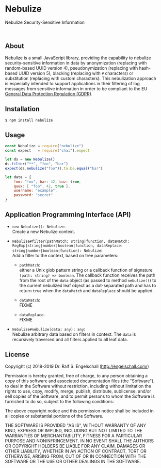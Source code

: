 
Nebulize
========

Nebulize Security-Sensitive Information

<p/>
<img src="https://nodei.co/npm/nebulize.png?downloads=true&stars=true" alt=""/>

<p/>
<img src="https://david-dm.org/rse/nebulize.png" alt=""/>

About
-----

Nebulize is a small JavaScript library, providing the capability to
nebulize security-sensitive information in data by anonymization
(replacing with random-based UUID version 4), pseudonymization
(replacing with hash-based UUID version 5), blacking (replacing with `#`
characters) or substitution (replacing with custom characters). This
nebulization approach is especially intended to support applications in
their filtering of log messages from sensitive information in order to
be compliant to the EU [General Data Protection Regulation (GDPR)](https://en.wikipedia.org/wiki/General_Data_Protection_Regulation).

Installation
------------

```shell
$ npm install nebulize
```

Usage
-----

```js
const Nebulize = require("nebulize")
const expect   = require("chai").expect

let ds = new Nebulize()
ds.filter("**", "foo", "bar")
expect(ds.nebulize("foo")).to.be.equal("bar")

let data = {
    foo: "foo", bar: 42, baz: true,
    quux: [ "foo", 42, true ],
    username: "example",
    password: "secret"
}
```

Application Programming Interface (API)
---------------------------------------

- `new Nebulize(): Nebulize`:<br/>
  Create a new Nebulize context.

- `Nebulize#filter(pathMatch: string|function,
  dataMatch: RegExp|string|number|boolean|function,
  dataReplace: string|number|boolean|function): Nebulize`:<br/>
  Add a filter to the context, based on tree parameters:

    - `pathMatch`:<br/>
      either a Unix glob pattern string or a callback
      function of signature `(path: string) => boolean`.
      The callback function receives the path from the root of the `data`
      object (as passed to method `nebulize()`) to
      the current nebulized leaf object as a dot-separated
      path and has to return `true` when the `dataMatch` and
      `dataReplace` should be applied.

    - `dataMatch`:<br/>
      FIXME

    - `dataReplace`:<br/>
      FIXME

- `Nebulize#nebulize(data: any): any`:<br/>
  Nebulize arbitrary data based on filters in context.
  The `data` is recursively traversed and all filters
  applied to all leaf data.

License
-------

Copyright (c) 2018-2019 Dr. Ralf S. Engelschall (http://engelschall.com/)

Permission is hereby granted, free of charge, to any person obtaining
a copy of this software and associated documentation files (the
"Software"), to deal in the Software without restriction, including
without limitation the rights to use, copy, modify, merge, publish,
distribute, sublicense, and/or sell copies of the Software, and to
permit persons to whom the Software is furnished to do so, subject to
the following conditions:

The above copyright notice and this permission notice shall be included
in all copies or substantial portions of the Software.

THE SOFTWARE IS PROVIDED "AS IS", WITHOUT WARRANTY OF ANY KIND,
EXPRESS OR IMPLIED, INCLUDING BUT NOT LIMITED TO THE WARRANTIES OF
MERCHANTABILITY, FITNESS FOR A PARTICULAR PURPOSE AND NONINFRINGEMENT.
IN NO EVENT SHALL THE AUTHORS OR COPYRIGHT HOLDERS BE LIABLE FOR ANY
CLAIM, DAMAGES OR OTHER LIABILITY, WHETHER IN AN ACTION OF CONTRACT,
TORT OR OTHERWISE, ARISING FROM, OUT OF OR IN CONNECTION WITH THE
SOFTWARE OR THE USE OR OTHER DEALINGS IN THE SOFTWARE.

